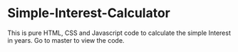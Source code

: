 # Simple-Interest-Calculator
This is pure HTML, CSS and Javascript code to calculate the simple Interest in years. 
Go to master to view the code.
